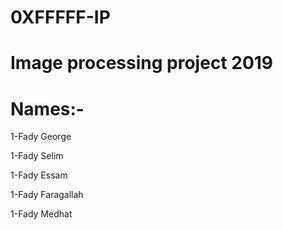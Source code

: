 # 0XFFFFF-IP
# Image processing project 2019
# Names:-
1-Fady George <br/>

1-Fady Selim <br/>

1-Fady Essam <br/>

1-Fady Faragallah <br/>

1-Fady Medhat <br/>
